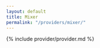 ```yaml
---
layout: default
title: Mixer
permalink: "/providers/mixer/"
---
```


{% include provider/provider.md %}
